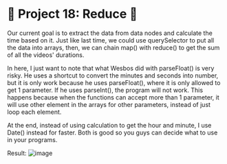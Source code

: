 
# 🎯 Project 18: Reduce 🥁

Our current goal is to extract the data from data nodes and calculate the time based on it. Just like last time, we could use querySelector to put all the data into arrays, then, we can chain map() with reduce() to get the sum of all the videos' durations. 

In here, I just want to note that what Wesbos did with parseFloat() is very risky. He uses a shortcut to convert the minutes and seconds into number, but it is only work because he uses parseFloat(), where it is only allowed to get 1 parameter. If he uses parseInt(), the program will not work. This happens because when the functions can accept more than 1 parameter, it will use other element in the arrays for other parameters, instead of just loop each element.

At the end, instead of using calculation to get the hour and minute, I use Date() instead for faster. Both is good so you guys can decide what to use in your programs.

Result:
![image](https://github.com/user-attachments/assets/f0a0206e-3747-4cdf-bb54-9313ba80a0ea)

